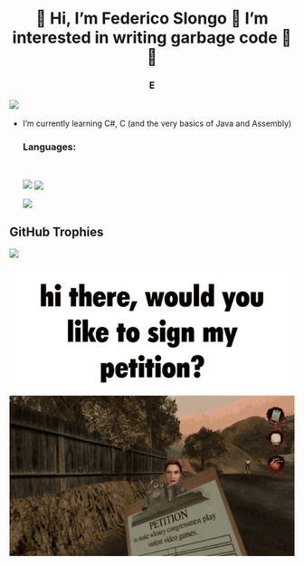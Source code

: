 <h1 align="center">👋 Hi, I’m Federico Slongo 💖 I’m interested in writing garbage code 💖 🌱 </h1>
<h3 align="center">E</h3>

<p align="left"> <img src="https://komarev.com/ghpvc/?username=FedericoSlongo&label=Profile%20views&color=0e75b6&style=flat"/> </p>

- I’m currently learning C#, C (and the very basics of Java and Assembly)

  <h3 align="left">Languages:</h3><br>
  <p><img align="left" src="https://github-readme-stats.vercel.app/api/top-langs?username=FedericoSlongo&show_icons=true&locale=en&layout=compact"/></p>

  <p>&nbsp;<img align="center" src="https://github-readme-stats.vercel.app/api?username=FedericoSlongo&show_icons=true&locale=en"/></p>

  <p><img align="center" src="https://github-readme-streak-stats.herokuapp.com/?user=FedericoSlongo&"/></p>

<!---<p><img align="center" src="https://raw.githubusercontent.com/FedericoSlongo/FedericoSlongo/output/github-contribution-grid-snake.svg" alt="snake" /></p>--->

## GitHub Trophies
![](https://github-profile-trophy.vercel.app/?username=federicoslongo&theme=discord&no-frame=false&no-bg=true&margin-w=4)
<p align = "center">
<img src = "./postal-postal2.gif">
  </p>
